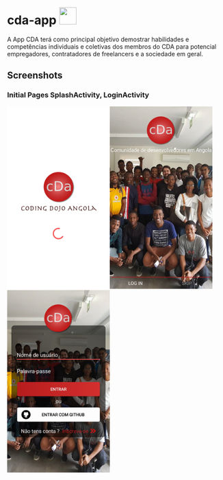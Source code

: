 # cda-app         <img src="https://raw.githubusercontent.com/braulio94/cda-app/master/app/src/main/res/drawable/cda_logo.png" width="40" height="40"></a>
A App CDA terá como principal objetivo demostrar habilidades e competências individuais e coletivas dos membros do CDA para potencial empregadores, contratadores de freelancers e a sociedade em geral.

## Screenshots

### Initial Pages SplashActivity, LoginActivity

<img src="https://raw.githubusercontent.com/braulio94/cda-app/master/screenshots/screenshot-1513588534878.jpg" width="240" height="425"><img src="https://raw.githubusercontent.com/braulio94/cda-app/master/screenshots/screenshot-1513588556665.jpg" width="240" height="425"><img src="https://raw.githubusercontent.com/braulio94/cda-app/master/screenshots/screenshot-1513588562137.jpg" width="240" height="425">